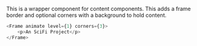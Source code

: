 This is a wrapper component for content components. This adds a frame border
and optional corners with a background to hold content.

```javascript
<Frame animate level={1} corners={3}>
    <p>An SciFi Project</p>
</Frame>
```
